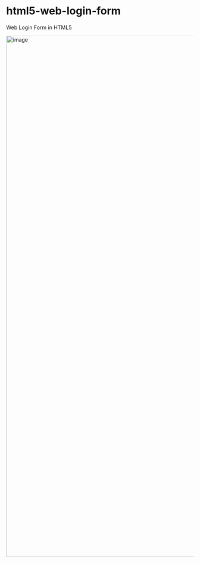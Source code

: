 # html5-web-login-form
Web Login Form in HTML5

<img width="1403" alt="image" src="https://github.com/web-slate/html5-web-login-form/assets/1652629/940a40a0-e0ef-41cb-9a05-59129b73b8c0">

